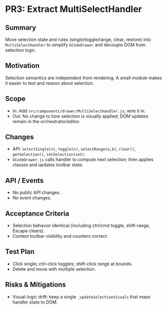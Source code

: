 # PR3: Extract MultiSelectHandler

## Summary
Move selection state and rules (single/toggle/range, clear, restore) into `MultiSelectHandler` to simplify `GCodeDrawer` and decouple DOM from selection logic.

## Motivation
Selection semantics are independent from rendering. A small module makes it easier to test and reason about selection.

## Scope
- In: Add `src/components/drawer/MultiSelectHandler.js`; wire it in.
- Out: No change to how selection is visually applied; DOM updates remain in the orchestrator/editor.

## Changes
- API: `selectSingle(n)`, `toggle(n)`, `selectRange(a,b)`, `clear()`, `getSelection()`, `setSelection(set)`.
- `GCodeDrawer.js` calls handler to compute next selection; then applies classes and updates toolbar state.

## API / Events
- No public API changes.
- No event changes.

## Acceptance Criteria
- Selection behavior identical (including ctrl/cmd toggle, shift-range, Escape clears).
- Context toolbar visibility and counters correct.

## Test Plan
- Click single; ctrl-click toggles; shift-click range at bounds.
- Delete and move with multiple selection.

## Risks & Mitigations
- Visual-logic drift: keep a single `_updateSelectionVisuals` that maps handler state to DOM.

